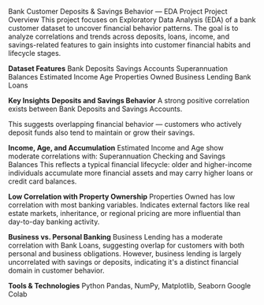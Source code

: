 Bank Customer Deposits & Savings Behavior — EDA Project
Project Overview
This project focuses on Exploratory Data Analysis (EDA) of a bank customer dataset to uncover financial behavior patterns. The goal is to analyze correlations and trends across deposits, loans, income, and savings-related features to gain insights into customer financial habits and lifecycle stages.

**Dataset Features** 
Bank Deposits
Savings Accounts
Superannuation Balances
Estimated Income
Age
Properties Owned
Business Lending
Bank Loans

**Key Insights**
**Deposits and Savings Behavior**
A strong positive correlation exists between Bank Deposits and Savings Accounts.

This suggests overlapping financial behavior — customers who actively deposit funds also tend to maintain or grow their savings.

**Income, Age, and Accumulation**
Estimated Income and Age show moderate correlations with:
Superannuation
Checking and Savings Balances
This reflects a typical financial lifecycle: older and higher-income individuals accumulate more financial assets and may carry higher loans or credit card balances.

**Low Correlation with Property Ownership**
Properties Owned has low correlation with most banking variables.
Indicates external factors like real estate markets, inheritance, or regional pricing are more influential than day-to-day banking activity.

**Business vs. Personal Banking**
Business Lending has a moderate correlation with Bank Loans, suggesting overlap for customers with both personal and business obligations.
However, business lending is largely uncorrelated with savings or deposits, indicating it's a distinct financial domain in customer behavior.

**Tools & Technologies**
Python
Pandas, NumPy, Matplotlib, Seaborn
Google Colab

